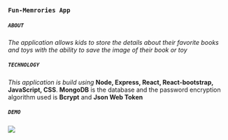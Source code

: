 ### `Fun-Memrories App`

##### `ABOUT`
*The application allows kids to store the details about their favorite books and toys with the ability to save the image of their book or toy*

##### `TECHNOLOGY`
*This application is build using*  **Node, Express, React, React-bootstrap, JavaScript, CSS**. **MongoDB** is the database and the password encryption algorithm used is **Bcrypt** and **Json Web Token**

##### `DEMO` 
<img src="demo/demo.gif" />

